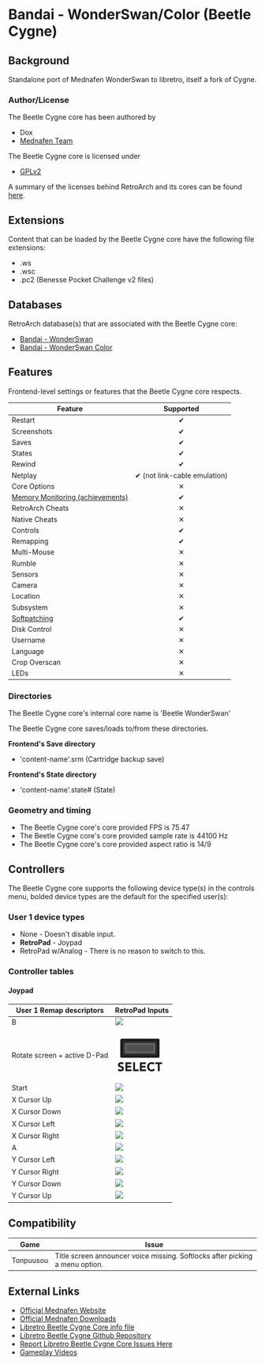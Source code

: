 # Bandai - WonderSwan/Color (Beetle Cygne)

## Background

Standalone port of Mednafen WonderSwan to libretro, itself a fork of Cygne.

### Author/License

The Beetle Cygne core has been authored by

- Dox
- [Mednafen Team](https://mednafen.github.io/)

The Beetle Cygne core is licensed under

- [GPLv2](https://github.com/libretro/beetle-wswan-libretro/blob/master/COPYING)

A summary of the licenses behind RetroArch and its cores can be found [here](../development/licenses.md).

## Extensions

Content that can be loaded by the Beetle Cygne core have the following file extensions:

- .ws
- .wsc
- .pc2 (Benesse Pocket Challenge v2 files)

## Databases

RetroArch database(s) that are associated with the Beetle Cygne core:

- [Bandai - WonderSwan](https://github.com/libretro/libretro-database/blob/master/rdb/Bandai%20-%20WonderSwan.rdb)
- [Bandai - WonderSwan Color](https://github.com/libretro/libretro-database/blob/master/rdb/Bandai%20-%20WonderSwan%20Color.rdb)

## Features

Frontend-level settings or features that the Beetle Cygne core respects.

| Feature           | Supported |
|-------------------|:---------:|
| Restart           | ✔         |
| Screenshots       | ✔         |
| Saves             | ✔         |
| States            | ✔         |
| Rewind            | ✔         |
| Netplay           | ✔ (not link-cable emulation)         |
| Core Options      | ✕         |
| [Memory Monitoring (achievements)](../guides/memorymonitoring.md) | ✔         |
| RetroArch Cheats  | ✕         |
| Native Cheats     | ✕         |
| Controls          | ✔         |
| Remapping         | ✔         |
| Multi-Mouse       | ✕         |
| Rumble            | ✕         |
| Sensors           | ✕         |
| Camera            | ✕         |
| Location          | ✕         |
| Subsystem         | ✕         |
| [Softpatching](../guides/softpatching.md) | ✔         |
| Disk Control      | ✕         |
| Username          | ✕         |
| Language          | ✕         |
| Crop Overscan     | ✕         |
| LEDs              | ✕         |

### Directories

The Beetle Cygne core's internal core name is 'Beetle WonderSwan'

The Beetle Cygne core saves/loads to/from these directories.

**Frontend's Save directory**

- 'content-name'.srm (Cartridge backup save)

**Frontend's State directory**

- 'content-name'.state# (State)

### Geometry and timing

- The Beetle Cygne core's core provided FPS is 75.47
- The Beetle Cygne core's core provided sample rate is 44100 Hz
- The Beetle Cygne core's core provided aspect ratio is 14/9

## Controllers

The Beetle Cygne core supports the following device type(s) in the controls menu, bolded device types are the default for the specified user(s):

### User 1 device types

- None - Doesn't disable input.
- **RetroPad** - Joypad
- RetroPad w/Analog - There is no reason to switch to this.

### Controller tables

#### Joypad

| User 1 Remap descriptors     | RetroPad Inputs                           |
|------------------------------|-------------------------------------------|
| B                            | ![](../image/retropad/retro_b.png)    |
| Rotate screen + active D-Pad | ![](../image/retropad/retro_select.png)     |
| Start                        | ![](../image/retropad/retro_start.png)      |
| X Cursor Up                  | ![](../image/retropad/retro_dpad_up.png)    |
| X Cursor Down                | ![](../image/retropad/retro_dpad_down.png)  |
| X Cursor Left                | ![](../image/retropad/retro_dpad_left.png)  |
| X Cursor Right               | ![](../image/retropad/retro_dpad_right.png) |
| A                            | ![](../image/retropad/retro_a.png)    |
| Y Cursor Left                | ![](../image/retropad/retro_l1.png)         |
| Y Cursor Right               | ![](../image/retropad/retro_r1.png)         |
| Y Cursor Down                | ![](../image/retropad/retro_l2.png)         |
| Y Cursor Up                  | ![](../image/retropad/retro_r2.png)         |

## Compatibility

| Game      | Issue                                                                        |
|-----------|------------------------------------------------------------------------------|
| Tonpuusou | Title screen announcer voice missing. Softlocks after picking a menu option. |

## External Links

- [Official Mednafen Website](https://mednafen.github.io/)
- [Official Mednafen Downloads](https://mednafen.github.io/releases/)
- [Libretro Beetle Cygne Core info file](https://github.com/libretro/libretro-super/blob/master/dist/info/mednafen_wswan_libretro.info)
- [Libretro Beetle Cygne Github Repository](https://github.com/libretro/beetle-wswan-libretro)
- [Report Libretro Beetle Cygne Core Issues Here](https://github.com/libretro/beetle-wswan-libretro/issues)
- [Gameplay Videos](https://www.youtube.com/playlist?list=PLRbgg4gk_0IdmXFd9hF4bXjsk_zKwT8Yz)
